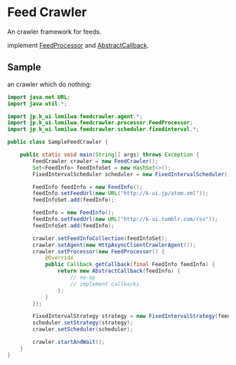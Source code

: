 Feed Crawler
============

An crawler framework for feeds.

implement [FeedProcessor][] and [AbstractCallback][].

[FeedProcessor]: https://github.com/kui/feed-crawler/blob/master/src/main/java/jp/k_ui/lomilwa/feedcrawler/processor/FeedProcessor.java
[AbstractCallback]: https://github.com/kui/feed-crawler/blob/master/src/main/java/jp/k_ui/lomilwa/feedcrawler/agent/AbstractCallback.java


Sample
-----------

an crawler which do nothing:

```java
import java.net.URL;
import java.util.*;

import jp.k_ui.lomilwa.feedcrawler.agent.*;
import jp.k_ui.lomilwa.feedcrawler.processor.FeedProcessor;
import jp.k_ui.lomilwa.feedcrawler.scheduler.fixedinterval.*;

public class SampleFeedCrawler {

    public static void main(String[] args) throws Exception {
        FeedCrawler crawler = new FeedCrawler();
        Set<FeedInfo> feedInfoSet = new HashSet<>();
        FixedIntervalScheduler scheduler = new FixedIntervalScheduler();

        FeedInfo feedInfo = new FeedInfo();
        feedInfo.setFeedUrl(new URL("http://k-ui.jp/atom.xml"));
        feedInfoSet.add(feedInfo);

        feedInfo = new FeedInfo();
        feedInfo.setFeedUrl(new URL("http://k-ui.tumblr.com/rss"));
        feedInfoSet.add(feedInfo);

        crawler.setFeedInfoCollection(feedInfoSet);
        crawler.setAgent(new HttpAsyncClientCrawlerAgent());
        crawler.setProcessor(new FeedProcessor() {
            @Override
            public Callback getCallback(final FeedInfo feedInfo) {
                return new AbstractCallback(feedInfo) {
                    // no-op
                    // implement callbacks
                };
            }
        });

        FixedIntervalStrategy strategy = new FixedIntervalStrategy(feedInfoSet);
        scheduler.setStrategy(strategy);
        crawler.setScheduler(scheduler);

        crawler.startAndWait();
    }
}
```
